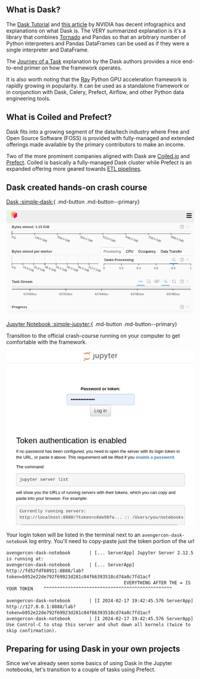 ## What is Dask?

The [Dask Tutorial](https://tutorial.dask.org/00_overview.html) and [this article](https://www.nvidia.com/en-us/glossary/dask/)
by NVIDIA has decent infographics and explanations on what Dask is. The VERY summarized
explanation is it's a library that combines [Tornado](https://www.tornadoweb.org/en/stable/) and Pandas so
that an arbitrary number of Python interpreters and Pandas DataFrames can be used as if
they were a single interpreter and DataFrame.

The [Journey of a Task](https://distributed.dask.org/en/latest/journey.html) explanation
by the Dask authors provides a nice end-to-end primer on how the framework operates.

It is also worth noting that the [Ray](https://www.ray.io/) Python GPU acceleration framework is rapidly growing in
popularity. It can be used as a standalone framework or in conjunction with Dask, Celery, Prefect, Airflow, and other 
Python data engineering tools.

## What is Coiled and Prefect?
Dask fits into a growing segment of the data/tech industry where Free and Open Source
Software (FOSS) is provided with fully-managed and extended offerings made available by
the primary contributors to make an income.

Two of the more prominent companies aligned with Dask are [Coiled.io](https://www.coiled.io/)
and [Prefect](https://www.prefect.io/). Coiled is basically a fully-managed Dask cluster while Prefect is an
expanded offering more geared towards [ETL pipelines](https://examples.dask.org/applications/prefect-etl.html).


## Dask created hands-on crash course
[Dask :simple-dask:](http://dask.localhost:57073/status){ .md-button .md-button--primary}

![Dask](1_images/dask.png)

[Jupyter Notebook :simple-jupyter:](http://notebook.localhost:57073/){ .md-button .md-button--primary}

Transition to the official crash-course running on your computer to get comfortable with
the framework.

![Jupyter](1_images/jupyter.png)

Your login token will be listed in the terminal next to an `avengercon-dask-notebook` log entry. You'll need to 
copy-paste just the token portion of the url

``` terminal hl_lines="2"
avengercon-dask-notebook       | [... ServerApp] Jupyter Server 2.12.5 is running at:
avengercon-dask-notebook       | [... ServerApp] http://fd52fdf68911:8888/lab?token=b952e22de792f69923d281c04f66393518cd74a0c7fd1acf
                                            EVERYTHING AFTER THE = IS YOUR TOKEN    ^^^^^^^^^^^^^^^^^^^^^^^^^^^^^^^^^^^^^^^^^^^^^^^^

avengercon-dask-notebook       | [I 2024-02-17 19:42:45.576 ServerApp]     http://127.0.0.1:8888/lab?token=b952e22de792f69923d281c04f66393518cd74a0c7fd1acf
avengercon-dask-notebook       | [I 2024-02-17 19:42:45.576 ServerApp] Use Control-C to stop this server and shut down all kernels (twice to skip confirmation).
```

    

## Preparing for using Dask in your own projects

Since we've already seen some basics of using Dask in the Jupyter notebooks, let's
transition to a couple of tasks using Prefect.